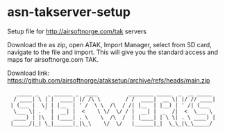# asn-takserver-setup
Setup file for http://airsoftnorge.com/tak servers

Download the as zip, open ATAK, Import Manager, select from SD card, navigate to the file and import.
This will give you the standard access and maps for airsoftnorge.com TAK.

Download link: https://github.com/airsoftnorge/ataksetup/archive/refs/heads/main.zip






```
   _____ _   _ ______ _  ____          ________ _____  _  __ _____ 
  / ____| \ | |  ____| |/ /\ \        / /  ____|  __ \| |/ // ____|
 | (___ |  \| | |__  | ' /  \ \  /\  / /| |__  | |__) | ' /| (___  
  \___ \| . ` |  __| |  <    \ \/  \/ / |  __| |  _  /|  <  \___ \ 
  ____) | |\  | |____| . \    \  /\  /  | |____| | \ \| . \ ____) |
 |_____/|_| \_|______|_|\_\    \/  \/   |______|_|  \_\_|\_\_____/ 
